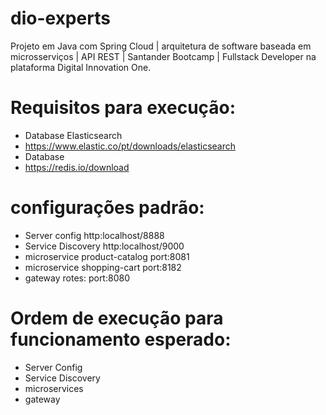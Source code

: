 # dio-experts
Projeto em Java com Spring Cloud | arquitetura de software baseada em microsserviços | API REST | Santander Bootcamp | Fullstack Developer na plataforma Digital Innovation One.

# Requisitos para execução:
* Database Elasticsearch
* https://www.elastic.co/pt/downloads/elasticsearch
* Database
* https://redis.io/download

# configurações padrão:
* Server config http:localhost/8888
* Service Discovery http:localhost/9000
* microservice product-catalog port:8081
* microservice shopping-cart port:8182
* gateway rotes: port:8080

# Ordem de execução para funcionamento esperado:
* Server Config
* Service Discovery
* microservices
* gateway
